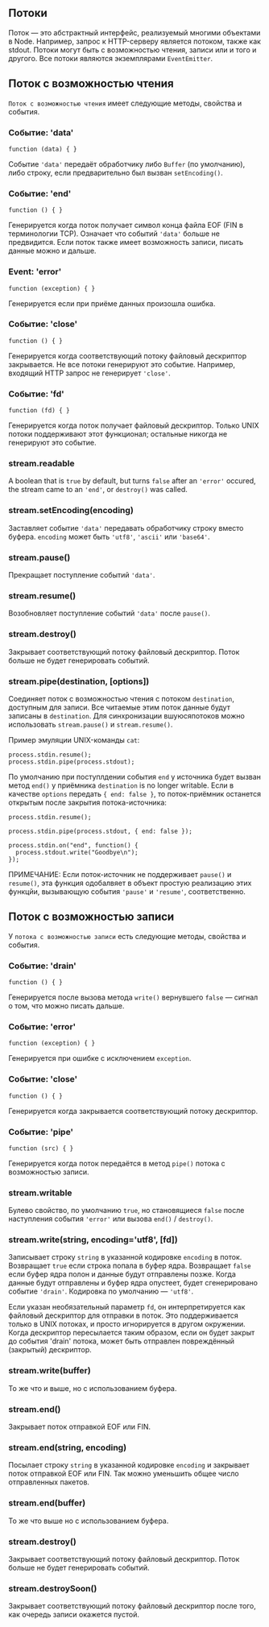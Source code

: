 ## Потоки

Поток — это абстрактный интерфейс, реализуемый многими объектами в Node.
Например, запрос к HTTP-серверу является потоком, также как stdout. Потоки
могут быть с возможностью чтения, записи или и того и другого. Все потоки
являются экземплярами `EventEmitter`.


## Поток с возможностью чтения

`Поток с возможностью чтения` имеет следующие методы, свойства и события.

### Событие: 'data'

`function (data) { }`

Событие `'data'` передаёт обработчику либо `Buffer` (по умолчанию),
либо строку, если предварительно был вызван `setEncoding()`.

### Событие: 'end'

`function () { }`

Генерируется когда поток получает символ конца файла EOF (FIN в терминологии TCP).
Означает что событий `'data'` больше не предвидится. Если поток также имеет
возможность записи, писать данные можно и дальше.

### Event: 'error'

`function (exception) { }`

Генерируется если при приёме данных произошла ошибка.

### Событие: 'close'

`function () { }`

Генерируется когда соответствующий потоку файловый дескриптор закрывается.
Не все потоки генерируют это событие. Например, входящий HTTP запрос
не генерирует `'close'`.

### Событие: 'fd'

`function (fd) { }`

Генерируется когда поток получает файловый дескриптор. Только UNIX потоки
поддерживают этот функционал; остальные никогда не генерируют это событие.

### stream.readable

A boolean that is `true` by default, but turns `false` after an `'error'`
occured, the stream came to an `'end'`, or `destroy()` was called.

### stream.setEncoding(encoding)
Заставляет событие `'data'` передавать обработчику строку вместо буфера.
`encoding` может быть `'utf8'`, `'ascii'` или `'base64'`.

### stream.pause()

Прекращает поступление событий `'data'`.

### stream.resume()

Возобновляет поступление событий `'data'` после `pause()`.

### stream.destroy()

Закрывает соответствующий потоку файловый дескриптор.
Поток больше не будет генерировать событий.

### stream.pipe(destination, [options])

Соединяет поток с возможностью чтения с потоком `destination`, доступным для записи.
Все читаемые этим поток данные будут записаны в `destination`. Для синхронизации
вшуюсяпотоков можно использовать `stream.pause()` и `stream.resume()`.

Пример эмуляции UNIX-команды `cat`:

    process.stdin.resume();
    process.stdin.pipe(process.stdout);


По умолчанию при поступлдении события `end` у источника будет вызван метод `end()`
у приёмника `destination` is no longer writable. Если в качестве `options`
передать `{ end: false }`, то поток-приёмник останется открытым после закрытия потока-источника:

    process.stdin.resume();

    process.stdin.pipe(process.stdout, { end: false });

    process.stdin.on("end", function() {
      process.stdout.write("Goodbye\n");
    });

ПРИМЕЧАНИЕ: Если поток-источник не поддерживает `pause()` и `resume()`, эта функция
одобалвяет в объект простую реализацию этих функцйи, вызывающую события
`'pause'` и `'resume'`, соответственно.


## Поток с возможностью записи

У `потока с возможностью записи` есть следующие методы, свойства и события.

### Событие: 'drain'

`function () { }`

Генерируется после вызова метода `write()` вернувшего `false` — сигнал о том,
что можно писать дальше.

### Событие: 'error'

`function (exception) { }`

Генерируется при ошибке с исключением `exception`.

### Событие: 'close'

`function () { }`

Генерируется когда закрывается соответствующий потоку дескриптор.

### Событие: 'pipe'

`function (src) { }`

Генерируется когда поток передаётся в метод `pipe()` потока с возможностью записи.


### stream.writable

Булево свойство, по умолчанию `true`, но становящиеся `false` после наступления
события `'error'` или вызова `end()` / `destroy()`.

### stream.write(string, encoding='utf8', [fd])

Записывает строку `string` в указанной кодировке `encoding` в поток. Возвращает
`true` если строка попала в буфер ядра. Возвращает `false` если буфер ядра полон
и данные будут отправлены позже. Когда данные будут отправлены и буфер ядра опустеет,
будет сгенерировано событие `'drain'`. Кодировка по умолчанию — `'utf8'`.

Если указан необязательный параметр `fd`, он интерпретируется как файловый
дескриптор для отправки в поток. Это поддерживается только в UNIX потоках,
и просто игнорируется в другом окружении. Когда дескриптор пересылается таким
образом, если он будет закрыт до события 'drain' потока, может быть отправлен
повреждённый (закрытый) дескриптор.

### stream.write(buffer)

То же что и выше, но с использованием буфера.

### stream.end()

Закрывает поток отправкой EOF или FIN.

### stream.end(string, encoding)

Посылает строку `string` в указанной кодировке `encoding` и закрывает поток
отправкой EOF или FIN. Так можно уменьшить общее число отправленных пакетов.

### stream.end(buffer)

То же что выше но с использованием буфера.

### stream.destroy()

Закрывает соответствующий потоку файловый дескриптор.
Поток больше не будет генерировать событий.

### stream.destroySoon()

Закрывает соответствующий потоку файловый дескриптор после того, как очередь записи окажется пустой.
